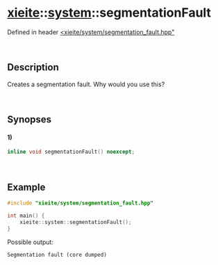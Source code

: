 # [xieite](../../xieite.md)\:\:[system](../../system.md)\:\:segmentationFault
Defined in header [<xieite/system/segmentation_fault.hpp"](../../../include/xieite/system/segmentation_fault.hpp)

&nbsp;

## Description
Creates a segmentation fault. Why would you use this?

&nbsp;

## Synopses
#### 1)
```cpp
inline void segmentationFault() noexcept;
```

&nbsp;

## Example
```cpp
#include "xieite/system/segmentation_fault.hpp"

int main() {
    xieite::system::segmentationFault();
}
```
Possible output:
```
Segmentation fault (core dumped)
```
